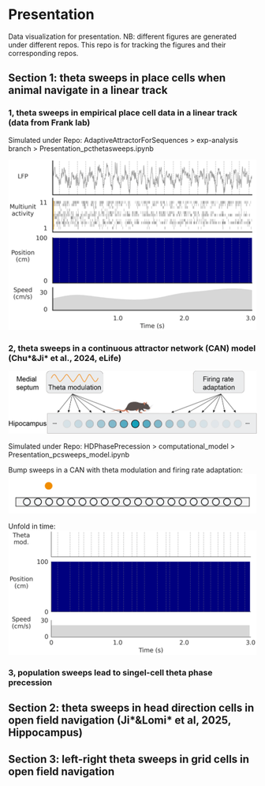 # Presentation
Data visualization for presentation. NB: different figures are generated under different repos. This repo is for tracking the figures and their corresponding repos.

## Section 1: theta sweeps in place cells when animal navigate in a linear track

### 1, theta sweeps in empirical place cell data in a linear track (data from Frank lab)

Simulated under Repo: AdaptiveAttractorForSequences > exp-analysis branch > Presentation_pcthetasweeps.ipynb

![Theta sweeps in HPC data](Figures/theta_sequences.gif)

### 2, theta sweeps in a continuous attractor network (CAN) model (Chu*&Ji* et al., 2024, eLife)

![Computational model](Figures/modelschematic_lineartrack.png)

Simulated under Repo: HDPhasePrecession > computational_model > Presentation_pcsweeps_model.ipynb

Bump sweeps in a CAN with theta modulation and firing rate adaptation:
![Bump sweeps in model](Figures/bump_activity_sweep.gif)

Unfold in time:
![Theta sweeps in model](Figures/theta_sequences_model.gif)

### 3, population sweeps lead to singel-cell theta phase precession 


## Section 2: theta sweeps in head direction cells in open field navigation (Ji*&Lomi* et al, 2025, Hippocampus)

## Section 3: left-right theta sweeps in grid cells in open field navigation
